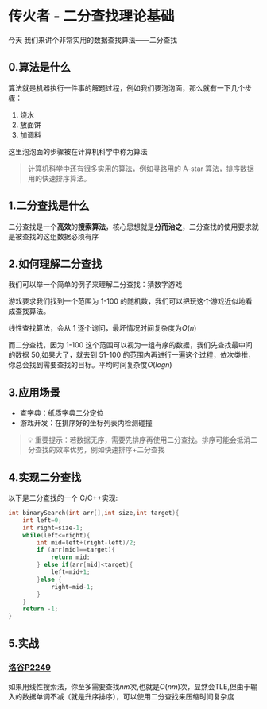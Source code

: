 # 传火者 - 二分查找理论基础

今天 我们来讲个非常实用的数据查找算法——二分查找

## 0.算法是什么

算法就是机器执行一件事的解题过程，例如我们要泡泡面，那么就有一下几个步骤：

1. 烧水
2. 放面饼
3. 加调料

这里泡泡面的步骤被在计算机科学中称为算法

> 计算机科学中还有很多实用的算法，例如寻路用的 A-star 算法，排序数据用的快速排序算法。

## 1.二分查找是什么

二分查找是一个**高效**的**搜索算法**，核心思想就是**分而治之**，二分查找的使用要求就是被查找的这组数据必须有序

## 2.如何理解二分查找

我们可以举一个简单的例子来理解二分查找：猜数字游戏

游戏要求我们找到一个范围为 1-100 的随机数，我们可以把玩这个游戏近似地看成查找算法。

线性查找算法，会从 1 逐个询问，最坏情况时间复杂度为$O(n)$

而二分查找，因为 1-100 这个范围可以视为一组有序的数据，我们先查找最中间的数据 50,如果大了，就去到 51-100 的范围内再进行一遍这个过程，依次类推，你总会找到需要查找的目标。平均时间复杂度$O(log n)$

## 3.应用场景

- 查字典：纸质字典二分定位
- 游戏开发：在排序好的坐标列表内检测碰撞

> 💡 重要提示：若数据无序，需要先排序再使用二分查找。排序可能会抵消二分查找的效率优势，例如快速排序+二分查找

## 4.实现二分查找

以下是二分查找的一个 C/C++实现:

```c++
int binarySearch(int arr[],int size,int target){
    int left=0;
    int right=size-1;
    while(left<=right){
        int mid=left+(right-left)/2;
        if (arr[mid]==target){
            return mid;
        } else if(arr[mid]<target){
            left=mid+1;
        }else {
            right=mid-1;
        }
    }
    return -1;
}
```

## 5.实战

### [洛谷P2249](https://www.luogu.com.cn/problem/P2249)

如果用线性搜索法，你至多需要查找$nm$次,也就是$O(nm)$次，显然会TLE,但由于输入的数据单调不减（就是升序排序），可以使用二分查找来压缩时间复杂度
